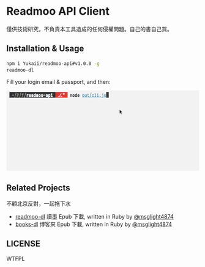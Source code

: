 # Readmoo API Client

僅供技術研究，不負責本工具造成的任何侵權問題。自己的書自己買。

## Installation & Usage

```bash
npm i Yukaii/readmoo-api#v1.0.0 -g
readmoo-dl
```

Fill your login email & passport, and then:

![demo](docs/images/readmoo-api.gif)

## Related Projects

不顧北京反對，一起拖下水

- [readmoo-dl](https://github.com/msglight4874/readmoo-dl) 讀墨 Epub 下載, written in Ruby by [@msglight4874][1]
- [books-dl](https://github.com/msglight4874/books-dl) 博客來 Epub 下載, written in Ruby by [@msglight4874][1]

## LICENSE

WTFPL

[1]: https://github.com/msglight4874
